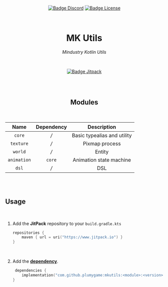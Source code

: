 <br>

<div align = center>

[![Badge Discord]][Discord]
[![Badge License]][License]

<br>

# MK Utils

*Mindustry Kotlin Utils*

<br>

[![Badge Jitpack]][Jitpack]

<br>
<br>

## Modules

<br>

|    Name     | Dependency |         Description         |
|:-----------:|:----------:|:---------------------------:|
|   `core`    |    */*     | Basic typealias and utility |
|  `texture`  |    */*     |       Pixmap process        |
|   `world`   |    */*     |           Entity            |
| `animation` |   `core`   |   Animation state machine   |
|    `dsl`    |    */*     |             DSL             |

</div>

<br>
<br>

## Usage

<br>

1. Add the **JitPack** repository to your `build.gradle.kts`

    ```Kotlin
    repositories {
        maven { url = uri("https://www.jitpack.io") }
    }
    ```

    <br>

2. Add the **[dependency][Jitpack]**.

    ```Kotlin
     dependencies {
        implementation("com.github.plumygame:mkutils:<module>:<version>")
    }
    ```

<br>


<!----------------------------------------------------------------------------->

[Jitpack]: https://jitpack.io/#plumygame/mkutils

[Discord]: https://discord.gg/PDwyxM3waw

[License]: LICENSE


<!----------------------------------[ Badges ]--------------------------------->

[Badge Discord]: https://img.shields.io/discord/937228972041842718?color=454fc1&label=Discord&logo=Discord&style=for-the-badge&logoColor=white&labelColor=5865F2

[Badge License]: https://img.shields.io/badge/License-GPL3-015d93.svg?style=for-the-badge&labelColor=blue&logoColor=white&logo=GNU

[Badge Jitpack]: https://jitpack.io/v/plumygame/mkutils.svg?style=flat
